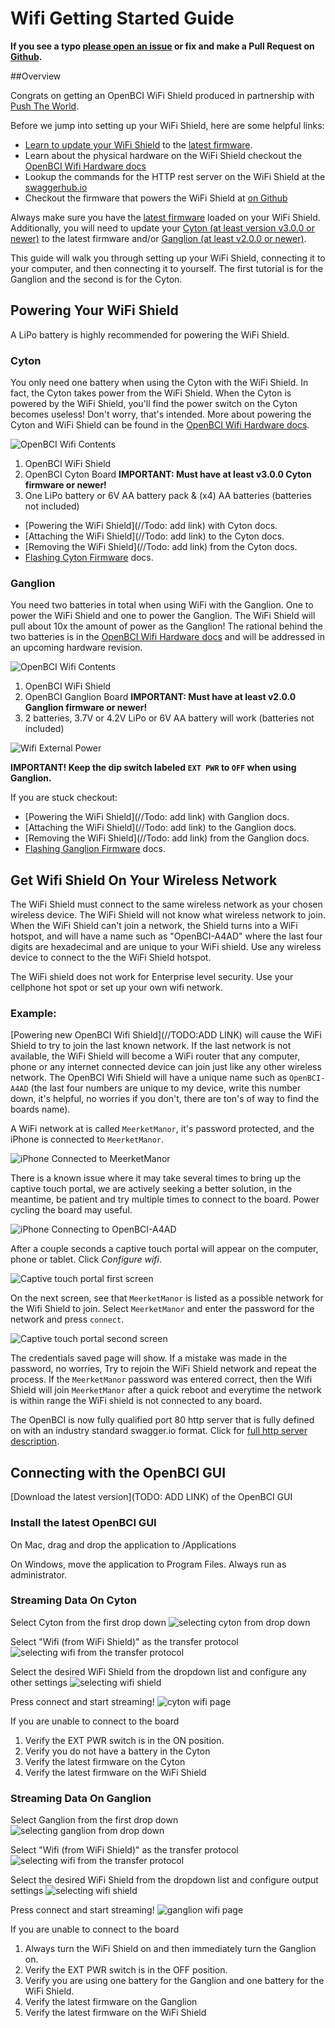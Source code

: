 # Wifi Getting Started Guide

**If you see a typo [please open an issue](https://github.com/OpenBCI/Docs/issues/new) or fix and make a Pull Request on [Github](https://github.com/OpenBCI/Docs).**

##Overview

Congrats on getting an OpenBCI WiFi Shield produced in partnership with [Push The World](www.pushtheworldllc.com).

Before we jump into setting up your WiFi Shield, here are some helpful links:

 * [Learn to update your WiFi Shield](http://docs.openbci.com/Hardware/11-Wifi_Programming_Tutorial) to the [latest firmware](https://github.com/OpenBCI/OpenBCI_WIFI/releases/latest).
 * Learn about the physical hardware on the WiFi Shield checkout the [OpenBCI Wifi Hardware docs](http://docs.openbci.com/Hardware/11-Wifi)
 * Lookup the commands for the HTTP rest server on the WiFi Shield at the [swaggerhub.io](https://app.swaggerhub.com/apis/pushtheworld/openbci-wifi-server/1.3.0)
 * Checkout the firmware that powers the WiFi Shield at [on Github](http://github.com/OpenBCI/OpenBCI_WIFI)

Always make sure you have the [latest firmware](https://github.com/OpenBCI/OpenBCI_WIFI/releases/latest) loaded on your WiFi Shield. Additionally, you will need to update your [Cyton (at least version v3.0.0 or newer)](https://github.com/OpenBCI/OpenBCI_32bit_Library/releases/latest) to the latest firmware and/or [Ganglion (at least v2.0.0 or newer)](https://github.com/OpenBCI/OpenBCI_Ganglion_Library/releases/latest).

This guide will walk you through setting up your WiFi Shield, connecting it to your computer, and then connecting it to yourself. The first tutorial is for the Ganglion and the second is for the Cyton.

## Powering Your WiFi Shield

A LiPo battery is highly recommended for powering the WiFi Shield.

### Cyton

You only need one battery when using the Cyton with the WiFi Shield. In fact, the Cyton takes power from the WiFi Shield. When the Cyton is powered by the WiFi Shield, you'll find the power switch on the Cyton becomes useless! Don't worry, that's intended. More about powering the Cyton and WiFi Shield can be found in the [OpenBCI Wifi Hardware docs](http://docs.openbci.com/Hardware/11-Wifi).

![OpenBCI Wifi Contents](../assets/images/wifi_what_you_need.jpg)

1. OpenBCI WiFi Shield
2. OpenBCI Cyton Board **IMPORTANT: Must have at least v3.0.0 Cyton firmware or newer!**
3. One LiPo battery or 6V AA battery pack & (x4) AA batteries (batteries not included)

* [Powering the WiFi Shield](//Todo: add link) with Cyton docs.
* [Attaching the WiFi Shield](//Todo: add link) to the Cyton docs.
* [Removing the WiFi Shield](//Todo: add link) from the Cyton docs.
* [Flashing Cyton Firmware](http://docs.openbci.com/Hardware/05-Cyton_Board_Programming_Tutorial) docs.

### Ganglion

You need two batteries in total when using WiFi with the Ganglion. One to power the WiFi Shield and one to power the Ganglion. The WiFi Shield will pull about 10x the amount of power as the Ganglion! The rational behind the two batteries is in the [OpenBCI Wifi Hardware docs](http://docs.openbci.com/Hardware/11-Wifi) and will be addressed in an upcoming hardware revision.

![OpenBCI Wifi Contents](../assets/images/wifi_ganglion_what_you_need.jpg)

 1. OpenBCI WiFi Shield
 2. OpenBCI Ganglion Board **IMPORTANT: Must have at least v2.0.0 Ganglion firmware or newer!**
 3. 2 batteries, 3.7V or 4.2V LiPo or 6V AA battery will work (batteries not included)

![Wifi External Power](../assets/images/wifi_ganglion_pass_through_power.jpg)

**IMPORTANT! Keep the dip switch labeled `EXT PWR` to `OFF` when using Ganglion.**

If you are stuck checkout:

 * [Powering the WiFi Shield](//Todo: add link) with Ganglion docs.
 * [Attaching the WiFi Shield](//Todo: add link) to the Ganglion docs.
 * [Removing the WiFi Shield](//Todo: add link) from the Ganglion docs.
 * [Flashing Ganglion Firmware](http://docs.openbci.com/Hardware/09-Ganglion_Programming_Tutorial) docs.

## Get Wifi Shield On Your Wireless Network

The WiFi Shield must connect to the same wireless network as your chosen wireless device. The WiFi Shield will not know what wireless network to join. When the WiFi Shield can't join a network, the Shield turns into a WiFi hotspot, and will have a name such as "OpenBCI-A4AD" where the last four digits are hexadecimal and are unique to your WiFi shield. Use any wireless device to connect to the the WiFi Shield hotspot.

The WiFi shield does not work for Enterprise level security. Use your cellphone hot spot or set up your own wifi network.

### Example:

[Powering new OpenBCI Wifi Shield](//TODO:ADD LINK) will cause the WiFi Shield to try to join the last known network. If the last network is not available, the WiFi Shield will become a WiFi router that any computer, phone or any internet connected device can join just like any other wireless network. The OpenBCI Wifi Shield will have a unique name such as `OpenBCI-A4AD` (the last four numbers are unique to my device, write this number down, it's helpful, no worries if you don't, there are ton's of way to find the boards name).

A WiFi network at is called `MeerketManor`, it's password protected, and the iPhone is connected to `MeerketManor`.

![iPhone Connected to `MeerketManor`](../assets/images/wifi_join_network_1.PNG)

There is a known issue where it may take several times to bring up the captive touch portal, we are actively seeking a better solution, in the meantime, be patient and try multiple times to connect to the board. Power cycling the board may useful.

![iPhone Connecting to `OpenBCI-A4AD`](../assets/images/wifi_join_network_2.PNG)

After a couple seconds a captive touch portal will appear on the computer, phone or tablet. Click _Configure wifi_.

![Captive touch portal first screen](../assets/images/wifi_captive_touch_first_screen.PNG)

On the next screen, see that `MeerketManor` is listed as a possible network for the Wifi Shield to join. Select `MeerketManor` and enter the password for the network and press `connect`.

![Captive touch portal second screen](../assets/images/wifi_captive_touch_second_screen.PNG)

The credentials saved page will show. If a mistake was made in the password, no worries, Try to rejoin the WiFi Shield network and repeat the process. If the `MeerketManor` password was entered correct, then the Wifi Shield will join `MeerketManor` after a quick reboot and everytime the network is within range the WiFi shield is not connected to any board.

The OpenBCI is now fully qualified port 80 http server that is fully defined on with an industry standard swagger.io format. Click for [full http server description](https://app.swaggerhub.com/apis/pushtheworld/openbci-wifi-server/1.2.1).

## Connecting with the OpenBCI GUI

[Download the latest version](TODO: ADD LINK) of the OpenBCI GUI

### Install the latest OpenBCI GUI

On Mac, drag and drop the application to /Applications

On Windows, move the application to Program Files. Always run as administrator.

### Streaming Data On Cyton

Select Cyton from the first drop down
![selecting cyton from drop down](../assets/images/wifi_)

Select "Wifi (from WiFi Shield)" as the transfer protocol
![selecting wifi from the transfer protocol](../assets/images/wifi_)

Select the desired WiFi Shield from the dropdown list and configure any other settings
![selecting wifi shield](../assets/images/wifi_)

Press connect and start streaming!
![cyton wifi page](../assets/images/wifi_)

If you are unable to connect to the board

1. Verify the EXT PWR switch is in the ON position.
2. Verify you do not have a battery in the Cyton
3. Verify the latest firmware on the Cyton
4. Verify the latest firmware on the WiFi Shield

### Streaming Data On Ganglion

Select Ganglion from the first drop down
![selecting ganglion from drop down](../assets/images/wifi_)

Select "Wifi (from WiFi Shield)" as the transfer protocol
![selecting wifi from the transfer protocol](../assets/images/wifi_)

Select the desired WiFi Shield from the dropdown list and configure output settings
![selecting wifi shield](../assets/images/wifi_)

Press connect and start streaming!
![ganglion wifi page](../assets/images/wifi_)

If you are unable to connect to the board

1. Always turn the WiFi Shield on and then immediately turn the Ganglion on.
2. Verify the EXT PWR switch is in the OFF position.
3. Verify you are using one battery for the Ganglion and one battery for the WiFi Shield.
4. Verify the latest firmware on the Ganglion
5. Verify the latest firmware on the WiFi Shield
